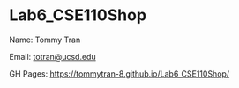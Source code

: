 # Lab6_CSE110Shop

Name: Tommy Tran

Email: totran@ucsd.edu

GH Pages: https://tommytran-8.github.io/Lab6_CSE110Shop/
